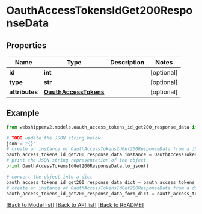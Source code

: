 # OauthAccessTokensIdGet200ResponseData


## Properties
Name | Type | Description | Notes
------------ | ------------- | ------------- | -------------
**id** | **int** |  | [optional] 
**type** | **str** |  | [optional] 
**attributes** | [**OauthAccessTokens**](OauthAccessTokens.md) |  | [optional] 

## Example

```python
from webshipperv2.models.oauth_access_tokens_id_get200_response_data import OauthAccessTokensIdGet200ResponseData

# TODO update the JSON string below
json = "{}"
# create an instance of OauthAccessTokensIdGet200ResponseData from a JSON string
oauth_access_tokens_id_get200_response_data_instance = OauthAccessTokensIdGet200ResponseData.from_json(json)
# print the JSON string representation of the object
print OauthAccessTokensIdGet200ResponseData.to_json()

# convert the object into a dict
oauth_access_tokens_id_get200_response_data_dict = oauth_access_tokens_id_get200_response_data_instance.to_dict()
# create an instance of OauthAccessTokensIdGet200ResponseData from a dict
oauth_access_tokens_id_get200_response_data_form_dict = oauth_access_tokens_id_get200_response_data.from_dict(oauth_access_tokens_id_get200_response_data_dict)
```
[[Back to Model list]](../README.md#documentation-for-models) [[Back to API list]](../README.md#documentation-for-api-endpoints) [[Back to README]](../README.md)


